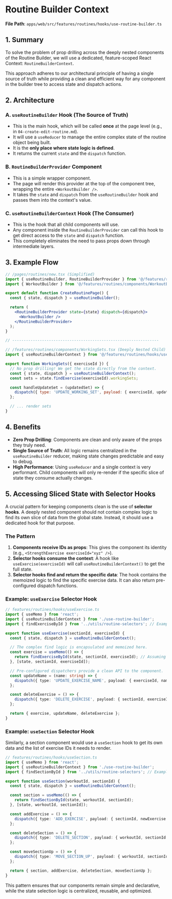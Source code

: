 # Routine Builder Context

**File Path**: `apps/web/src/features/routines/hooks/use-routine-builder.ts`

## 1. Summary

To solve the problem of prop drilling across the deeply nested components of the Routine Builder, we will use a dedicated, feature-scoped React Context: `RoutineBuilderContext`.

This approach adheres to our architectural principle of having a single source of truth while providing a clean and efficient way for any component in the builder tree to access state and dispatch actions.

## 2. Architecture

### A. `useRoutineBuilder` Hook (The Source of Truth)

-   This is the main hook, which will be called **once** at the page level (e.g., in `04-create-edit-routine.md`).
-   It will use a `useReducer` to manage the entire complex state of the routine object being built.
-   It is the **only place where state logic is defined**.
-   It returns the current `state` and the `dispatch` function.

### B. `RoutineBuilderProvider` Component

-   This is a simple wrapper component.
-   The page will render this provider at the top of the component tree, wrapping the entire `<WorkoutBuilder />`.
-   It takes the `state` and `dispatch` from the `useRoutineBuilder` hook and passes them into the context's value.

### C. `useRoutineBuilderContext` Hook (The Consumer)

-   This is the hook that all child components will use.
-   Any component inside the `RoutineBuilderProvider` can call this hook to get direct access to the `state` and `dispatch` function.
-   This completely eliminates the need to pass props down through intermediate layers.

## 3. Example Flow

```jsx
// /pages/routines/new.tsx (Simplified)
import { useRoutineBuilder, RoutineBuilderProvider } from '@/features/routines/hooks/use-routine-builder';
import { WorkoutBuilder } from '@/features/routines/components/WorkoutBuilder';

export default function CreateRoutinePage() {
  const { state, dispatch } = useRoutineBuilder();

  return (
    <RoutineBuilderProvider state={state} dispatch={dispatch}>
      <WorkoutBuilder />
    </RoutineBuilderProvider>
  );
}

// ----------------------------------------------------------------

// /features/routines/components/WorkingSets.tsx (Deeply Nested Child)
import { useRoutineBuilderContext } from '@/features/routines/hooks/use-routine-builder';

export function WorkingSets({ exerciseId }) {
  // No prop drilling! We get the state directly from the context.
  const { state, dispatch } = useRoutineBuilderContext();
  const sets = state.findExercise(exerciseId).workingSets;

  const handleUpdateSet = (updatedSet) => {
    dispatch({ type: 'UPDATE_WORKING_SET', payload: { exerciseId, updatedSet } });
  };

  // ... render sets
}
```

## 4. Benefits

-   **Zero Prop Drilling**: Components are clean and only aware of the props they truly need.
-   **Single Source of Truth**: All logic remains centralized in the `useRoutineBuilder` reducer, making state changes predictable and easy to debug.
-   **High Performance**: Using `useReducer` and a single context is very performant. Child components will only re-render if the specific slice of state they consume actually changes.

## 5. Accessing Sliced State with Selector Hooks

A crucial pattern for keeping components clean is the use of **selector hooks**. A deeply nested component should not contain complex logic to find its own slice of data from the global state. Instead, it should use a dedicated hook for that purpose.

### The Pattern

1.  **Components receive IDs as props**: This gives the component its identity (e.g., `<StrengthExercise exerciseId="xyz" />`).
2.  **Selector hooks consume the context**: A hook like `useExercise(exerciseId)` will call `useRoutineBuilderContext()` to get the full state.
3.  **Selector hooks find and return the specific data**: The hook contains the memoized logic to find the specific exercise data. It can also return pre-configured dispatch functions.

### Example: `useExercise` Selector Hook

```typescript
// features/routines/hooks/useExercise.ts
import { useMemo } from 'react';
import { useRoutineBuilderContext } from './use-routine-builder';
import { findExerciseById } from '../utils/routine-selectors'; // Example utility

export function useExercise(sectionId, exerciseId) {
  const { state, dispatch } = useRoutineBuilderContext();

  // The complex find logic is encapsulated and memoized here.
  const exercise = useMemo(() => {
    return findExerciseById(state, sectionId, exerciseId); // Assuming selector is updated
  }, [state, sectionId, exerciseId]);

  // Pre-configured dispatchers provide a clean API to the component.
  const updateName = (name: string) => {
    dispatch({ type: 'UPDATE_EXERCISE_NAME', payload: { exerciseId, name } });
  };

  const deleteExercise = () => {
    dispatch({ type: 'DELETE_EXERCISE', payload: { sectionId, exerciseId } });
  };

  return { exercise, updateName, deleteExercise };
}
```

### Example: `useSection` Selector Hook

Similarly, a section component would use a `useSection` hook to get its own data and the list of exercise IDs it needs to render.

```typescript
// features/routines/hooks/useSection.ts
import { useMemo } from 'react';
import { useRoutineBuilderContext } from './use-routine-builder';
import { findSectionById } from '../utils/routine-selectors'; // Example utility

export function useSection(workoutId, sectionId) {
  const { state, dispatch } = useRoutineBuilderContext();

  const section = useMemo(() => {
    return findSectionById(state, workoutId, sectionId);
  }, [state, workoutId, sectionId]);

  const addExercise = () => {
    dispatch({ type: 'ADD_EXERCISE', payload: { sectionId, newExercise: {...} } });
  };

  const deleteSection = () => {
    dispatch({ type: 'DELETE_SECTION', payload: { workoutId, sectionId } });
  };

  const moveSectionUp = () => {
    dispatch({ type: 'MOVE_SECTION_UP', payload: { workoutId, sectionId } });
  };

  return { section, addExercise, deleteSection, moveSectionUp };
}
```

This pattern ensures that our components remain simple and declarative, while the state selection logic is centralized, reusable, and optimized.
